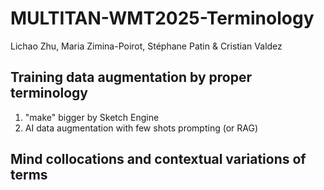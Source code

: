 # MULTITAN-WMT2025-Terminology

Lichao Zhu, Maria Zimina-Poirot, Stéphane Patin & Cristian Valdez

## Training data augmentation by proper terminology
  1. "make" bigger by Sketch Engine
  2. AI data augmentation with few shots prompting (or RAG)

## Mind collocations and contextual variations of terms
